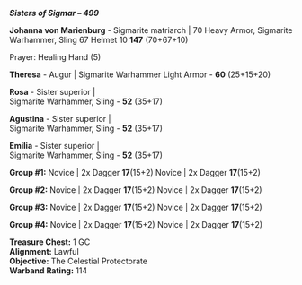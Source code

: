 ***Sisters of Sigmar – 499***	

**Johanna von Marienburg** - Sigmarite matriarch | 	70
Heavy Armor, Sigmarite Warhammer, Sling	67
Helmet	10 **147** (70+67+10)

Prayer: Healing Hand (5)
	
**Theresa** - Augur | 
Sigmarite Warhammer	
Light Armor	- **60** (25+15+20)

**Rosa** - Sister superior | 	
Sigmarite Warhammer, Sling	- **52** (35+17)

**Agustina** - Sister superior | 	
Sigmarite Warhammer, Sling	- **52** (35+17)

**Emilia** - Sister superior | 	
Sigmarite Warhammer, Sling	- **52** (35+17)
		
**Group #1:**
Novice | 
2x Dagger **17**(15+2)
Novice | 
2x Dagger **17**(15+2)

**Group #2:**
Novice | 
2x Dagger **17**(15+2)
Novice | 
2x Dagger **17**(15+2)

**Group #3:**
Novice | 
2x Dagger **17**(15+2)
Novice | 
2x Dagger **17**(15+2)

**Group #4:**
Novice | 
2x Dagger **17**(15+2)
Novice | 
2x Dagger **17**(15+2)

**Treasure Chest:** 1 GC  
**Alignment:** Lawful  
**Objective:** The Celestial Protectorate  
**Warband Rating:** 114
